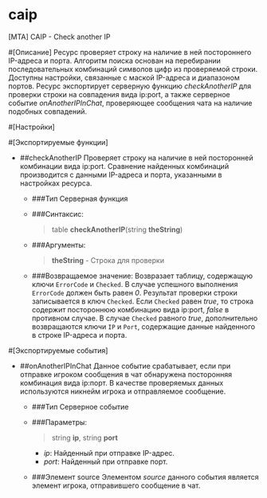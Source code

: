 # caip
[MTA] CAIP - Check another IP

#[Описание]
Ресурс проверяет строку на наличие в ней постороннего IP-адреса и порта. Алгоритм поиска основан на перебирании
последовательных комбинаций символов цифр из проверяемой строки. Доступны настройки, связанные с маской IP-адреса
и диапазоном портов. Ресурс экспортирует серверную функцию *checkAnotherIP* для проверки строки на
совпадения вида ip:port, а также серверное событие *onAnotherIPInChat*, проверяющее сообщения
чата на наличие подобных совпадений.

#[Настройки]

#[Экспортируемые функции]
* ##checkAnotherIP
  Проверяет строку на наличие в ней посторонней комбинации вида ip:port. Сравнение найденных комбинаций
  производится с данными IP-адреса и порта, указанными в настройках ресурса.

  * ###Тип
    Серверная функция

  * ###Синтаксис:
    >table **checkAnotherIP**(string **theString**)

  * ###Аргументы:
    >**theString** - Строка для проверки

  * ###Возвращаемое значение:
    Возвразает таблицу, содержащую ключи `ErrorCode` и `Checked`. В случае успешного выполнения `ErrorCode`
    должен быть равен *0*. Результат проверки строки записывается в ключ `Checked`. Если `Checked` равен *true*, то
    строка содержит постороннюю комбинацию вида ip:port, *false* в противном случае. В случае `Checked` равного *true*,
    дополнительно возвращаются ключи `IP` и `Port`, содержащие данные найденного в строке IP-адреса и порта.

#[Экспортируемые события]
* ##onAnotherIPInChat
  Данное событие срабатывает, если при отправке игроком сообщения в чат обнаружена посторонняя
  комбинация вида ip:порт. В качестве проверяемых данных используются никнейм игрока и отправляемое сообщение.

  * ###Тип
    Серверное событие

  * ###Параметры:
    >string **ip**, string **port**
    * *ip*: Найденный при отправке IP-адрес.
    * *port*: Найденный при отправке порт.

  * ###Элемент source
    Элементом *source* данного события является элемент игрока, отправившего сообщение в чат.
